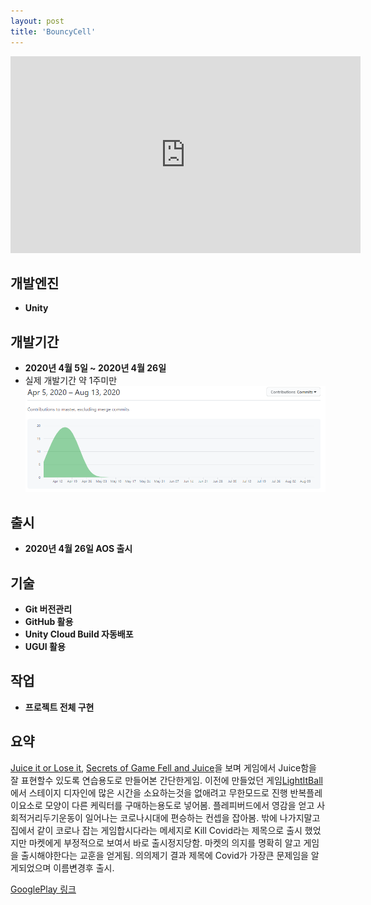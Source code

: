 ```yaml
---
layout: post
title: 'BouncyCell'
---
```


<iframe width="560" height="315" src="https://www.youtube.com/embed/7HI8SnK9Vwc" frameborder="0" allow="accelerometer; autoplay; encrypted-media; gyroscope; picture-in-picture" allowfullscreen></iframe>

개발엔진
------
- **Unity**

개발기간
------
- **2020년 4월 5일 ~ 2020년 4월 26일**
- 실제 개발기간 약 1주미만
![BouncyCellHis](/assets/BouncyCellHis.PNG)

출시
------
- **2020년 4월 26일 AOS 출시**

기술
------
- **Git 버전관리**
- **GitHub 활용**
- **Unity Cloud Build 자동배포**
- **UGUI 활용**

작업
------
- **프로젝트 전체 구현**

요약
------
[Juice it or Lose it](https://youtu.be/Fy0aCDmgnxg), [Secrets of Game Fell and Juice](https://youtu.be/216_5nu4aVQ)을 보며 게임에서 Juice함을 잘 표현할수 있도록 연습용도로 만들어본 간단한게임.
이전에 만들었던 게임[LightItBall](https://choijehyen.github.io/projects/proj-3.html)에서 스테이지 디자인에 많은 시간을 소요하는것을 없애려고 무한모드로 진행
반복플레이요소로 모양이 다른 케릭터를 구매하는용도로 넣어봄.
플레피버드에서 영감을 얻고 사회적거리두기운동이 일어나는 코로나시대에 편승하는 컨셉을 잡아봄.
밖에 나가지말고 집에서 같이 코로나 잡는 게임합시다라는 메세지로 Kill Covid라는 제목으로 출시 했었지만 마켓에게 부정적으로 보여서 바로 출시정지당함. 마켓의 의지를 명확히 알고 게임을 출시해야한다는 교훈을 얻게됨.
의의제기 결과 제목에 Covid가 가장큰 문제임을 알게되었으며 이름변경후 출시.

[GooglePlay 링크](https://play.google.com/store/apps/details?id=com.PIGames.BouncyCell)
